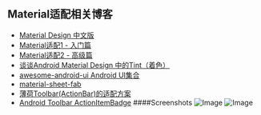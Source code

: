 Material适配相关博客
---

* [Material Design 中文版](http://wiki.jikexueyuan.com/project/material-design/)
* [Material适配1 - 入门篇](http://www.cnblogs.com/ct2011/p/4493384.html)
* [Material适配2 - 高级篇](http://www.cnblogs.com/ct2011/p/4493439.html)
* [谈谈Android Material Design 中的Tint（着色）](http://segmentfault.com/a/1190000003038675?utm_source=Weibo&utm_medium=shareLink&utm_campaign=socialShare)
* [awesome-android-ui Android UI集合](https://github.com/wasabeef/awesome-android-ui)
* [material-sheet-fab](https://github.com/gowong/material-sheet-fab)
* [薄荷Toolbar(ActionBar)的适配方案](http://www.stormzhang.com/android/2015/08/16/boohee-toolbar/)
* [Android Toolbar ActionItemBadge](https://github.com/mikepenz/Android-ActionItemBadge)
####Screenshots	![Image](https://raw.githubusercontent.com/mikepenz/Android-ActionItemBadge/develop/DEV/screenshot/screenshot1_small.png)	![Image](https://raw.githubusercontent.com/mikepenz/Android-ActionItemBadge/develop/DEV/screenshot/screenshot2_small.png)
